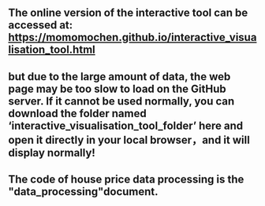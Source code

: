 ## The online version of the interactive tool can be accessed at: https://momomochen.github.io/interactive_visualisation_tool.html
## but due to the large amount of data, the web page may be too slow to load on the GitHub server. If it cannot be used normally, you can download the folder named ‘interactive_visualisation_tool_folder’ here and open it directly in your local browser，and it will display normally!
## The code of house price data processing is the "data_processing"document. 
